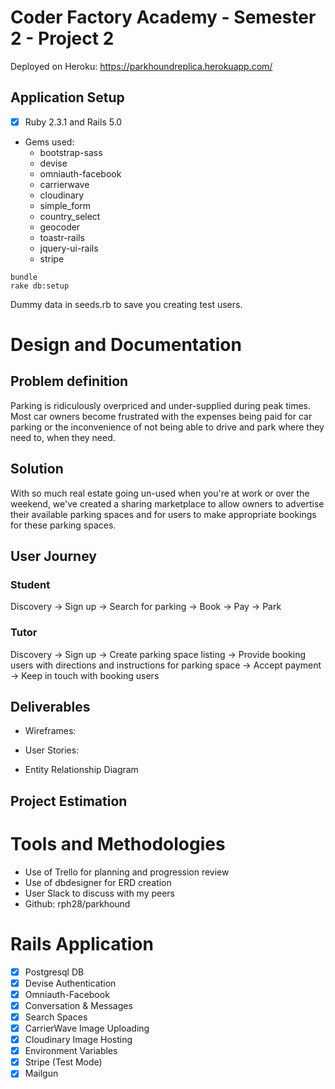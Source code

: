 # Coder Factory Academy - Semester 2 - Project 2
Deployed on Heroku:
https://parkhoundreplica.herokuapp.com/

## Application Setup
- [x] Ruby 2.3.1 and Rails 5.0
- Gems used:
  * bootstrap-sass
  * devise
  * omniauth-facebook
  * carrierwave
  * cloudinary
  * simple_form
  * country_select
  * geocoder
  * toastr-rails
  * jquery-ui-rails
  * stripe

```
bundle
rake db:setup
```

Dummy data in seeds.rb to save you creating test users.

# Design and Documentation

## Problem definition
Parking is ridiculously overpriced and under-supplied during peak times. Most car owners become frustrated with the expenses being paid for car parking or the inconvenience of not being able to drive and park where they need to, when they need.

## Solution
With so much real estate going un-used when you're at work or over the weekend, we've created a sharing marketplace to allow owners to advertise their available parking spaces and for users to make appropriate bookings for these parking spaces.

## User Journey

### Student
Discovery -> Sign up -> Search for parking -> Book -> Pay
-> Park

### Tutor
Discovery -> Sign up -> Create parking space listing -> Provide booking users with directions and instructions for parking space -> Accept payment -> Keep in touch with booking users

## Deliverables
- Wireframes:

- User Stories:

- Entity Relationship Diagram


## Project Estimation


# Tools and Methodologies
* Use of Trello for planning and progression review
* Use of dbdesigner for ERD creation
* User Slack to discuss with my peers
* Github: rph28/parkhound

# Rails Application
- [x] Postgresql DB
- [x] Devise Authentication
- [x] Omniauth-Facebook
- [x] Conversation & Messages
- [x] Search Spaces
- [x] CarrierWave Image Uploading
- [x] Cloudinary Image Hosting
- [x] Environment Variables
- [x] Stripe (Test Mode)
- [x] Mailgun
